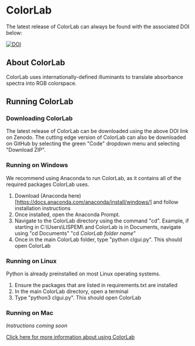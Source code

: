 # ColorLab

The latest release of ColorLab can always be found with the associated DOI below:

[![DOI](https://zenodo.org/badge/427246845.svg)](https://zenodo.org/badge/latestdoi/427246845)

## About ColorLab
ColorLab uses internationally-defined illuminants to translate absorbance spectra into RGB colorspace.

## Running ColorLab

### Downloading ColorLab

The latest release of ColorLab can be downloaded using the above DOI link on Zenodo. The cutting edge version of ColorLab can also be downloaded on GitHub by selecting the green "Code" dropdown menu and selecting "Download ZIP".

### Running on Windows

We recommend using Anaconda to run ColorLab, as it contains all of the required packages ColorLab uses.

1. Download (Anaconda here)[https://docs.anaconda.com/anaconda/install/windows/] and follow installation instructions
1. Once installed, open the Anaconda Prompt.
1. Navigate to the ColorLab directory using the command "cd". Example, if starting in C:\Users\LISPEM\ and ColorLab is in Documents, navigate using "cd Documents" "cd *ColorLab folder name*"
1. Once in the main ColorLab folder, type "python clgui.py". This should open ColorLab

### Running on Linux

Python is already preinstalled on most Linux operating systems.

1. Ensure the packages that are listed in requirements.txt are installed
1. In the main ColorLab directory, open a terminal
1. Type "python3 clgui.py". This should open ColorLab

### Running on Mac
*Instructions coming soon*

[Click here for more information about using ColorLab](https://arizona.box.com/s/jh7vkxpwik3q5xojpfgcho5ijw0rthgy)
